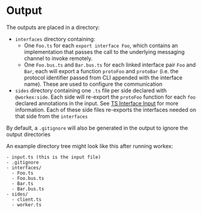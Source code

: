 # Output
The outputs are placed in a directory:

- `interfaces` directory containing:
  - One `Foo.ts` for each `export interface Foo`, which contains an implementation
    that passes the call to the underlying messaging channel to invoke remotely.
  - One `Foo.bus.ts` and `Bar.bus.ts` for each linked interface pair `Foo` and `Bar`,
    each will export a function `protoFoo` and `protoBar` (i.e. the protocol identifier
    passed from CLI appended with the interface name). These are used to configure
    the communication
- `sides` directory containing one `.ts` file per side declared with `@workex:side`.
  Each side will re-export the `protoFoo` function for each `foo` declared
  annotations in the input. See [TS Interface Input](./input_g.md) for more information.
  Each of these side files re-exports the interfaces needed on that side from the `interfaces`

By default, a `.gitignore` will also be generated in the output to ignore the output directories

An example directory tree might look like this after running workex:

```
- input.ts (this is the input file)
- .gitignore
- interfaces/
  - Foo.ts
  - Foo.bus.ts
  - Bar.ts
  - Bar.bus.ts
- sides/
  - client.ts
  - worker.ts
```

